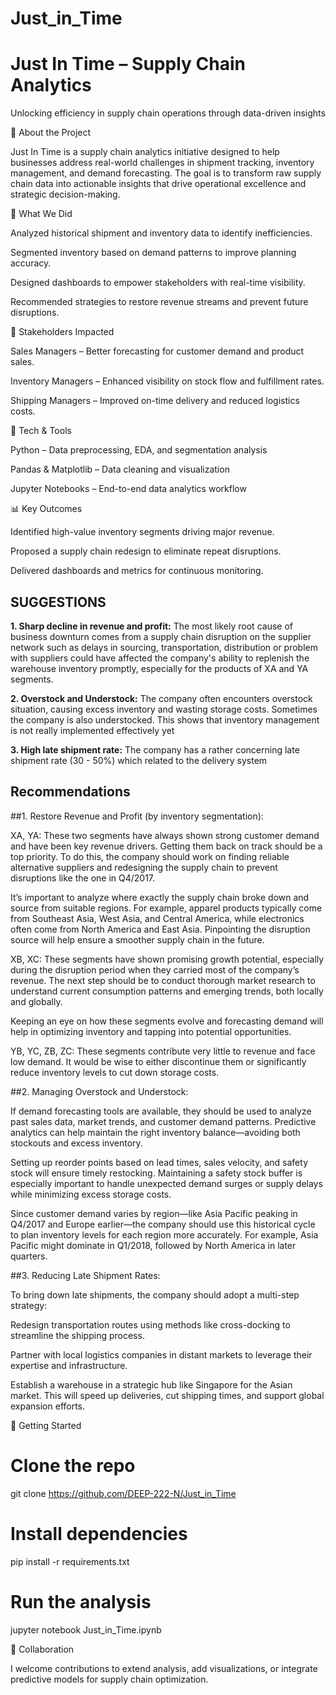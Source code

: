 # Just_in_Time

# Just In Time – Supply Chain Analytics
Unlocking efficiency in supply chain operations through data-driven insights

🏢 About the Project

Just In Time is a supply chain analytics initiative designed to help businesses address real-world challenges in shipment tracking, inventory management, and demand forecasting.
The goal is to transform raw supply chain data into actionable insights that drive operational excellence and strategic decision-making.

🎯 What We Did

Analyzed historical shipment and inventory data to identify inefficiencies.

Segmented inventory based on demand patterns to improve planning accuracy.

Designed dashboards to empower stakeholders with real-time visibility.

Recommended strategies to restore revenue streams and prevent future disruptions.

👥 Stakeholders Impacted

Sales Managers – Better forecasting for customer demand and product sales.

Inventory Managers – Enhanced visibility on stock flow and fulfillment rates.

Shipping Managers – Improved on-time delivery and reduced logistics costs.

🧠 Tech & Tools

Python – Data preprocessing, EDA, and segmentation analysis

Pandas & Matplotlib – Data cleaning and visualization

Jupyter Notebooks – End-to-end data analytics workflow

📊 Key Outcomes

Identified high-value inventory segments driving major revenue.

Proposed a supply chain redesign to eliminate repeat disruptions.

Delivered dashboards and metrics for continuous monitoring.

## **SUGGESTIONS**

**1. Sharp decline in revenue and profit:** The most likely root cause of business downturn comes from a supply chain disruption on the supplier network such as delays in sourcing, transportation, distribution or problem with suppliers could have affected the company's ability to replenish the warehouse inventory promptly, especially for the products of XA and YA segments.

**2. Overstock and Understock:** The company often encounters overstock situation, causing excess inventory and wasting storage costs. Sometimes the company is also understocked. This shows that inventory management is not really implemented effectively yet

**3. High late shipment rate:** The company has a rather concerning late shipment rate (30 - 50%) which related to the delivery system

## **Recommendations**

##1. Restore Revenue and Profit (by inventory segmentation):

XA, YA:
These two segments have always shown strong customer demand and have been key revenue drivers. Getting them back on track should be a top priority. To do this, the company should work on finding reliable alternative suppliers and redesigning the supply chain to prevent disruptions like the one in Q4/2017.

It’s important to analyze where exactly the supply chain broke down and source from suitable regions. For example, apparel products typically come from Southeast Asia, West Asia, and Central America, while electronics often come from North America and East Asia. Pinpointing the disruption source will help ensure a smoother supply chain in the future.

XB, XC:
These segments have shown promising growth potential, especially during the disruption period when they carried most of the company’s revenue. The next step should be to conduct thorough market research to understand current consumption patterns and emerging trends, both locally and globally.

Keeping an eye on how these segments evolve and forecasting demand will help in optimizing inventory and tapping into potential opportunities.

YB, YC, ZB, ZC:
These segments contribute very little to revenue and face low demand. It would be wise to either discontinue them or significantly reduce inventory levels to cut down storage costs.

##2. Managing Overstock and Understock:

If demand forecasting tools are available, they should be used to analyze past sales data, market trends, and customer demand patterns. Predictive analytics can help maintain the right inventory balance—avoiding both stockouts and excess inventory.

Setting up reorder points based on lead times, sales velocity, and safety stock will ensure timely restocking. Maintaining a safety stock buffer is especially important to handle unexpected demand surges or supply delays while minimizing excess storage costs.

Since customer demand varies by region—like Asia Pacific peaking in Q4/2017 and Europe earlier—the company should use this historical cycle to plan inventory levels for each region more accurately. For example, Asia Pacific might dominate in Q1/2018, followed by North America in later quarters.

##3. Reducing Late Shipment Rates:

To bring down late shipments, the company should adopt a multi-step strategy:

Redesign transportation routes using methods like cross-docking to streamline the shipping process.

Partner with local logistics companies in distant markets to leverage their expertise and infrastructure.

Establish a warehouse in a strategic hub like Singapore for the Asian market. This will speed up deliveries, cut shipping times, and support global expansion efforts.

🚀 Getting Started
# Clone the repo
git clone https://github.com/DEEP-222-N/Just_in_Time

# Install dependencies
pip install -r requirements.txt

# Run the analysis
jupyter notebook Just_in_Time.ipynb

🤝 Collaboration

I welcome contributions to extend analysis, add visualizations, or integrate predictive models for supply chain optimization.
